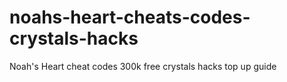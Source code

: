 # noahs-heart-cheats-codes-crystals-hacks
Noah's Heart cheat codes 300k free crystals hacks top up guide
